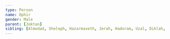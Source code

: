 ```yaml
---
type: Person
name: Ophir
gender: Male
parent: [Joktan]
sibling: [Almodad, Sheleph, Hazarmaveth, Jerah, Hadoram, Uzal, Diklah, Obal, Abimael, Sheba Son Of Joktan, Havilah Son Of Joktan, Jobab]
---
```

